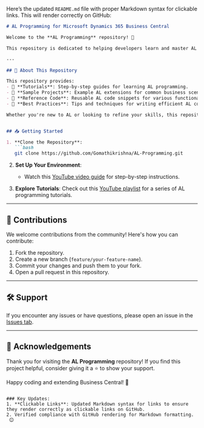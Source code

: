 Here’s the updated `README.md` file with proper Markdown syntax for clickable links. This will render correctly on GitHub:

```markdown
# AL Programming for Microsoft Dynamics 365 Business Central  

Welcome to the **AL Programming** repository! 🎉  

This repository is dedicated to helping developers learn and master AL (Application Language), the programming language used for creating extensions and customizations in Microsoft Dynamics 365 Business Central.

---

## 🚀 About This Repository  

This repository provides:  
- 📘 **Tutorials**: Step-by-step guides for learning AL programming.  
- 🧩 **Sample Projects**: Example AL extensions for common business scenarios.  
- 📂 **Reference Code**: Reusable AL code snippets for various functionalities.  
- 🔧 **Best Practices**: Tips and techniques for writing efficient AL code.  

Whether you're new to AL or looking to refine your skills, this repository is the perfect starting point.


## 📥 Getting Started  

1. **Clone the Repository**:  
   ```bash
   git clone https://github.com/Gomathikrishna/AL-Programming.git
   ```

2. **Set Up Your Environment**:  
   - Watch this [YouTube video guide](https://www.youtube.com/watch?v=SFBgjkbywBM&list=PL9FfW__Sm3pLgZkPec1oZs_EdjEt88fjn&index=3&t=42s&pp=iAQB) for step-by-step instructions.  

3. **Explore Tutorials**: Check out this [YouTube playlist](https://www.youtube.com/playlist?list=PL9FfW__Sm3pLIBzfRpeoG7TpVeO22YUq4) for a series of AL programming tutorials.  

---

## 🌟 Contributions  

We welcome contributions from the community! Here's how you can contribute:  

1. Fork the repository.  
2. Create a new branch (`feature/your-feature-name`).  
3. Commit your changes and push them to your fork.  
4. Open a pull request in this repository.  

---

## 🛠️ Support  

If you encounter any issues or have questions, please open an issue in the [Issues tab](https://github.com/Gomathikrishna/AL-Programming/issues).  

---


## 👏 Acknowledgements  

Thank you for visiting the **AL Programming** repository! If you find this project helpful, consider giving it a ⭐ to show your support.  

Happy coding and extending Business Central! 🚀  
```

### Key Updates:
1. **Clickable Links**: Updated Markdown syntax for links to ensure they render correctly as clickable links on GitHub.  
2. Verified compliance with GitHub rendering for Markdown formatting.  
 😊
